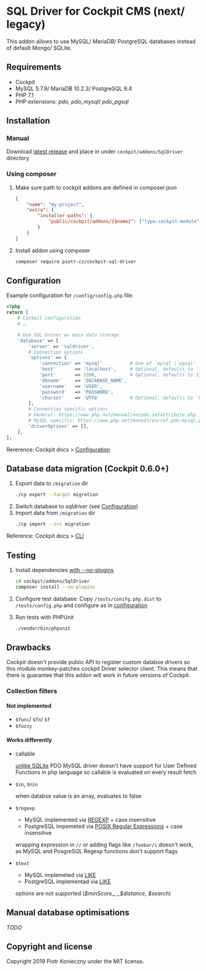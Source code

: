 # SQL Driver for Cockpit CMS (next/ legacy)

This addon allows to use MySQL/ MariaDB/ PostgreSQL databases instead of default Mongo/ SQLite.


## Requirements
- Cockpit
- MySQL 5.7.9/ MariaDB 10.2.3/ PostgreSQL 9.4
- PHP 7.1
- PHP extensions: *pdo*, *pdo_mysql*/ *pdo_pgsql*


## Installation


### Manual

Download [latest release](https://github.com/piotr-cz/cockpit-sql-driver/releases/latest) and place in under `cockpit/addons/SqlDriver` directory


### Using composer

1. Make sure path to cockpit addons are defined in composer.json

   ```json
   {
       "name": "my-project",
       "extra": {
           "installer-paths": {
               "public/cockpit/addons/{$name}": ["type:cockpit-module"]
           }
       }
   }
   ```

2. Install addon using composer
   ```sh
   composer require piotr-cz/cockpit-sql-driver
   ```


## Configuration

Example configuration for `/config/config.php` file:

```php
<?php
return [
    # Cockpit configuration
    # …

    # Use SQL Driver as main data storage
    'database' => [
        'server' => 'sqldriver',
        # Connection options
        'options' => [
            'connection' => 'mysql'          # One of 'mysql'|'pgsql'
            'host'       => 'localhost',     # Optional, defaults to 'localhost'
            'port'       => 3306,            # Optional, defaults to 3306 (MySQL) or 5432 (PostgreSQL)
            'dbname'     => 'DATABASE_NAME',
            'username'   => 'USER',
            'password'   => 'PASSWORD',
            'charset'    => 'UTF8'           # Optional, defaults to 'UTF8'
        ],
        # Connection specific options
        # General: https://www.php.net/manual/en/pdo.setattribute.php
        # MySQL specific: https://www.php.net/manual/en/ref.pdo-mysql.php#pdo-mysql.constants
        'driverOptions' => [],
    ],
];
```


Rererence: Cockpit docs > [Configuration](https://getcockpit.com/documentation/reference/configuration)


## Database data migration (Cockpit 0.6.0+)

1. Export data to `/migration` dir
   ``` sh
   ./cp export --target migration
   ```
2. Switch database to _sqldriver_ (see [Configuration](#configuration))
3. Import data from `/migration` dir
   ```sh
   ./cp import --src migration
   ```

Reference: Cockpit docs > [CLI](https://getcockpit.com/documentation/reference/CLI)


## Testing

1. Install dependencies [with --no-plugins](https://github.com/composer/installers/issues/430)
   ```sh
   cd cockpit/addons/SqlDriver
   composer install --no-plugins
   ```

2. Configure test database: Copy `/tests/conifg.php.dist` to `/tests/config.php` and configure as in [configuration](#configuration)

3. Run tests with PHPUnit
   ```sh
   ./vendor/bin/phpunit
   ```


## Drawbacks

Cockpit doesn't provide public API to register custom databse drivers so this module monkey-patches cockpit Driver selector client.
This means that there is guarantee that this addon will work in future versions of Cockpit.

### Collection filters

#### Not implemented

- `$func`/ `$fn`/ `$f`
- `$fuzzy`

#### Works differently

- callable

  [unlike SQLite](https://www.php.net/manual/en/pdo.sqlitecreatefunction.php) PDO MySQL driver doesn't have support for User Defined Functions in php language so callable is evaluated on every result fetch

- `$in`, `$nin`

  when databse value is an array, evaluates to false

- `$regexp`
  - MySQL implemented via [REGEXP](https://dev.mysql.com/doc/refman/5.7/en/regexp.html) + case insensitive
  - PostgreSQL impemeted via [POSIX Regular Expressions](https://www.postgresql.org/docs/9.4/functions-matching.html#FUNCTIONS-POSIX-REGEXP) + case insensitive

  wrapping expression in `//` or adding flags like `/foobar/i` doesn't work, as MySQL and PosgreSQL Regexp functions don't support flags

- `$text`
  - MySQL implemeted via [LIKE](https://dev.mysql.com/doc/refman/5.7/en/string-comparison-functions.html#operator_like)
  - PostgreSQL implementad via [LIKE](https://www.postgresql.org/docs/9.4/functions-matching.html#FUNCTIONS-LIKE)

  options are not supported (_$minScore_, _$distance_, _$search_)

## Manual database optimisations

_TODO_


## Copyright and license

Copyright 2019 Piotr Konieczny under the MIT license.
